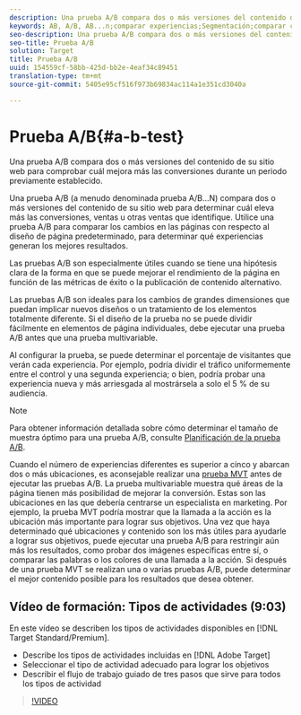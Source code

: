```yaml
---
description: Una prueba A/B compara dos o más versiones del contenido de su sitio web para comprobar cuál mejora más las conversiones durante un periodo previamente establecido.
keywords: AB, A/B, AB...n;comparar experiencias;Segmentación;comparar contenido
seo-description: Una prueba A/B compara dos o más versiones del contenido de su sitio web para comprobar cuál mejora más las conversiones durante un periodo previamente establecido.
seo-title: Prueba A/B
solution: Target
title: Prueba A/B
uuid: 154559cf-58bb-425d-bb2e-4eaf34c89451
translation-type: tm+mt
source-git-commit: 5405e95cf516f973b69834ac114a1e351cd3040a

---
```



# Prueba A/B{#a-b-test} 

Una prueba A/B compara dos o más versiones del contenido de su sitio web para comprobar cuál mejora más las conversiones durante un periodo previamente establecido.

Una prueba A/B (a menudo denominada prueba A/B...N) compara dos o más versiones del contenido de su sitio web para determinar cuál eleva más las conversiones, ventas u otras ventas que identifique. Utilice una prueba A/B para comparar los cambios en las páginas con respecto al diseño de página predeterminado, para determinar qué experiencias generan los mejores resultados.

Las pruebas A/B son especialmente útiles cuando se tiene una hipótesis clara de la forma en que se puede mejorar el rendimiento de la página en función de las métricas de éxito o la publicación de contenido alternativo.

Las pruebas A/B son ideales para los cambios de grandes dimensiones que puedan implicar nuevos diseños o un tratamiento de los elementos totalmente diferente. Si el diseño de la prueba no se puede dividir fácilmente en elementos de página individuales, debe ejecutar una prueba A/B antes que una prueba multivariable.

Al configurar la prueba, se puede determinar el porcentaje de visitantes que verán cada experiencia. Por ejemplo, podría dividir el tráfico uniformemente entre el control y una segunda experiencia; o bien, podría probar una experiencia nueva y más arriesgada al mostrársela a solo el 5 % de su audiencia.

>[!NOTE]
>
>Para obtener información detallada sobre cómo determinar el tamaño de muestra óptimo para una prueba A/B, consulte [Planificación de la prueba A/B](../../c-activities/t-test-ab/sample-size-determination.md#concept_2801F552DB874C20B8A17C1B774C0383).

Cuando el número de experiencias diferentes es superior a cinco y abarcan dos o más ubicaciones, es aconsejable realizar una [prueba MVT](https://marketing.adobe.com/resources/help/en_US/target/mvt/) antes de ejecutar las pruebas A/B. La prueba multivariable muestra qué áreas de la página tienen más posibilidad de mejorar la conversión. Estas son las ubicaciones en las que debería centrarse un especialista en marketing. Por ejemplo, la prueba MVT podría mostrar que la llamada a la acción es la ubicación más importante para lograr sus objetivos. Una vez que haya determinado qué ubicaciones y contenido son los más útiles para ayudarle a lograr sus objetivos, puede ejecutar una prueba A/B para restringir aún más los resultados, como probar dos imágenes específicas entre sí, o comparar las palabras o los colores de una llamada a la acción. Si después de una prueba MVT se realizan una o varias pruebas A/B, puede determinar el mejor contenido posible para los resultados que desea obtener.

## Vídeo de formación: Tipos de actividades (9:03)

En este vídeo se describen los tipos de actividades disponibles en [!DNL Target Standard/Premium].

* Describe los tipos de actividades incluidas en [!DNL Adobe Target]
* Seleccionar el tipo de actividad adecuado para lograr los objetivos
* Describir el flujo de trabajo guiado de tres pasos que sirve para todos los tipos de actividad

>[!VIDEO](https://video.tv.adobe.com/v/17386)
